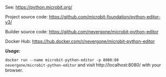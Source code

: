 See: https://python.microbit.org/

Project source code: https://github.com/microbit-foundation/python-editor-v3/

Builder source code: https://github.com/nevergone/microbit-python-editor

Docker Hub: https://hub.docker.com/r/nevergone/microbit-python-editor

***Usage:***

`docker run --name microbit-python-editor -p 8080:80 nevergone/microbit-python-editor` and visit http://localhost:8080/ with your browser.
